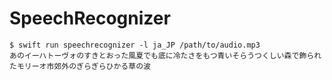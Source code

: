 # SpeechRecognizer

```
$ swift run speechrecognizer -l ja_JP /path/to/audio.mp3
あのイーハトーヴォのすきとおった風夏でも底に冷たさをもつ青いそらうつくしい森で飾られたモリーオ市郊外のぎらぎらひかる草の波
```
